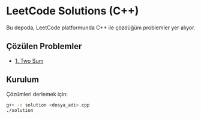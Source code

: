 # LeetCode Solutions (C++)

Bu depoda, LeetCode platformunda C++ ile çözdüğüm problemler yer alıyor.

## Çözülen Problemler
- [1. Two Sum](1_Two_Sum.cpp)

## Kurulum
Çözümleri derlemek için:
```bash
g++ -o solution <dosya_adi>.cpp
./solution
